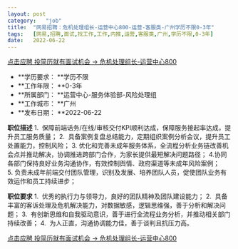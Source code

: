 ```yaml
---
layout:	post
category:	"job"
title:	"网易招聘：危机处理组长-运营中心800-运营-客服类-广州学历不限0-3年"
tags:	[网易,招聘,面试,找工作,工作,内推,运营,客服类,广州,学历不限,0-3年]
date:	2022-06-22
---
```


[点击应聘 投简历就有面试机会 -> 危机处理组长-运营中心800](http://mobile.bole.netease.com/bole/boleDetail?id=40714&employeeId=346f03c3cda5f04c&key=all)



- **学历要求： **学历不限
- **工作年限： **0-3年
- **所属部门： **运营中心-服务体验部-风险处理组
- **工作城市： **广州
- **发布日期： **2022-06-22



**职位描述**
1.&nbsp;&nbsp;保障前端话务/在线/审核交付KPI顺利达成，保障服务接起率达成，提升员工服务质量；
2.&nbsp;&nbsp;具备案例复盘总结能力，定期组织案例分析会议，提升员工处置能力，控制风险；
3.&nbsp;优化和完善未成年服务体系，全流程分析业务链改善机会点并推动解决，协调推进跨部门合作，为家长提供最短解决问题路径；
4.协同各部门保持良好业务沟通协作，有效控制舆情、政府渠道等未成年风险案例；
5.&nbsp;负责未成年前端交付团队管理，识别及发展、培养团队人员，促使团队业务有效运作和员工持续进步；



**职位要求**
1.&nbsp;&nbsp;优秀的执行力与领导力，良好的团队精神及团队建设能力；
2.&nbsp;&nbsp;具备丰富的客诉处理及危机解决能力，对数据敏感，逻辑思维强，善于分析和解决问题；
3.&nbsp;&nbsp;有创新思维和自我驱动意识，善于进行全流程业务分析，并推动相关部门持续改善；
4.&nbsp;&nbsp;为人正直，沟通协调能力佳，善于谈判且抗压力高。



[点击应聘 投简历就有面试机会 -> 危机处理组长-运营中心800](http://mobile.bole.netease.com/bole/boleDetail?id=40714&employeeId=346f03c3cda5f04c&key=all)